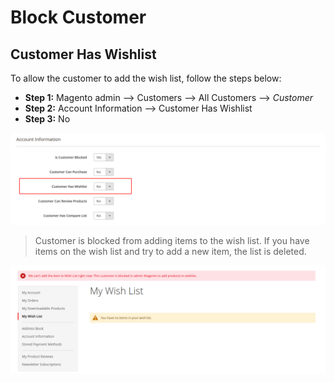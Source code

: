# Block Customer

## Customer Has Wishlist

To allow the customer to add the wish list, follow the steps below:
  - **Step 1:** Magento admin --> Customers --> All Customers --> _Customer_
  - **Step 2:** Account Information --> Customer Has Wishlist
  - **Step 3:** No

![ScreenShot](https://github.com/santanaluc94/Magezil_CustomerBlock/blob/master/Readme/Images/en_US/settings-wishlist.jpg)

> Customer is blocked from adding items to the wish list. If you have items on the wish list and try to add a new item, the list is deleted.

![ScreenShot](https://github.com/santanaluc94/Magezil_CustomerBlock/blob/master/Readme/Images/en_US/03-customer-wishlist.jpg)
